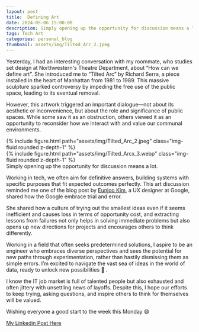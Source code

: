```yaml
---
layout: post
title:  Defining Art
date: 2024-05-06 15:00:00
description: Simply opening up the opportunity for discussion means a lot.
tags: Tech Art
categories: personal_blog
thumbnail: assets/img/Tilted_Arc_2.jpeg
---
```

Yesterday, I had an interesting conversation with my roommate, who studies set design at Northwestern's Theatre Department, about “How can we define art”. She introduced me to “Tilted Arc” by Richard Serra, a piece installed in the heart of Manhattan from 1981 to 1989. This massive sculpture sparked controversy by impeding the free use of the public space, leading to its eventual removal.


However, this artwork triggered an important dialogue—not about its aesthetic or inconvenience, but about the role and significance of public spaces. While some saw it as an obstruction, others viewed it as an opportunity to reconsider how we interact with and value our communal environments.


<div class="row mt-3">
    <div class="col-sm mt-3 mt-md-0">
        {% include figure.html path="assets/img/Tilted_Arc_2.jpeg" class="img-fluid rounded z-depth-1" %}
    </div>
    <div class="col-sm mt-3 mt-md-0">
        {% include figure.html path="assets/img/Tilted_Arcx_3.webp" class="img-fluid rounded z-depth-1" %}
    </div>
</div>
<div class="caption">
    Simply opening up the opportunity for discussion means a lot.
</div>


Working in tech, we often aim for definitive answers, building systems with specific purposes that fit expected outcomes perfectly. This art discussion reminded me one of the blog post by <a href="https://lnkd.in/gDrBwU9v">Eunjoo Kim</a>, a UX designer at Google, shared how the Google embrace trial and error. 

She shared how a culture of trying out the smallest ideas even if it seems inefficient and causes loss in terms of opportunity cost, and extracting lessons from failures not only helps in solving immediate problems but also opens up new directions for projects and encourages others to think differently.


Working in a field that often seeks predetermined solutions, I aspire to be an engineer who embraces diverse perspectives and sees the potential for new paths through experimentation, rather than hastily dismissing them as simple errors. I’m excited to navigate the vast sea of ideas in the world of data, ready to unlock new possibilities 🌊 .


I know the IT job market is full of talented people but also exhausted and often jittery with unsettling news of layoffs. Despite this, I hope our efforts to keep trying, asking questions, and inspire others to think for themselves will be valued. 

Wishing everyone a good start to the week this Monday 😄

<a href="https://www.linkedin.com/posts/jeongyoon-lee-2a3b47160_yesterday-i-had-an-interesting-conversation-activity-7193323524164325376-VDOD?utm_source=share&utm_medium=member_desktop">My Linkedin Post Here</a>


